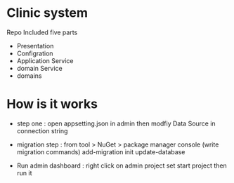 # Clinic system

Repo Included five parts

- Presentation 
- Configration
- Application Service
- domain Service
- domains
  
# How is it works

- step one : open appsetting.json in admin then modfiy Data Source in connection string

- migration step : from tool > NuGet > package manager console (write migration commands)
  add-migration init
  update-database
- Run admin dashboard : right click on admin project set start project then run it
